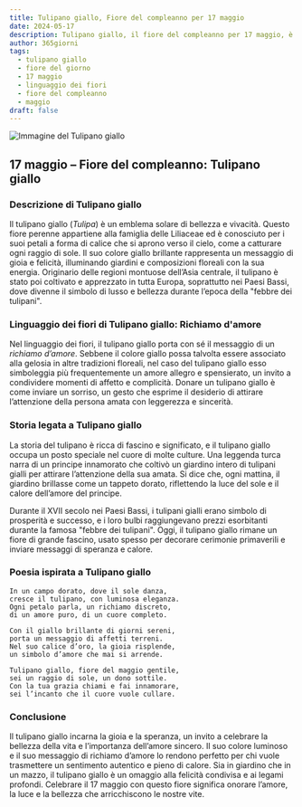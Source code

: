 ```yaml
---
title: Tulipano giallo, Fiore del compleanno per 17 maggio
date: 2024-05-17
description: Tulipano giallo, il fiore del compleanno per 17 maggio, è il simbolo di Richiamo d'amore. Scopri il suo significato unico, le storie affascinanti e la poesia che celebra la sua bellezza.
author: 365giorni
tags:
  - tulipano giallo
  - fiore del giorno
  - 17 maggio
  - linguaggio dei fiori
  - fiore del compleanno
  - maggio
draft: false
---
```


![Immagine del Tulipano giallo](https://cdn.pixabay.com/photo/2022/04/09/05/23/tulip-7120784_960_720.jpg)

## 17 maggio – Fiore del compleanno: Tulipano giallo

### Descrizione di Tulipano giallo

Il tulipano giallo (_Tulipa_) è un emblema solare di bellezza e vivacità. Questo fiore perenne appartiene alla famiglia delle Liliaceae ed è conosciuto per i suoi petali a forma di calice che si aprono verso il cielo, come a catturare ogni raggio di sole. Il suo colore giallo brillante rappresenta un messaggio di gioia e felicità, illuminando giardini e composizioni floreali con la sua energia. Originario delle regioni montuose dell’Asia centrale, il tulipano è stato poi coltivato e apprezzato in tutta Europa, soprattutto nei Paesi Bassi, dove divenne il simbolo di lusso e bellezza durante l’epoca della "febbre dei tulipani".

### Linguaggio dei fiori di Tulipano giallo: Richiamo d'amore

Nel linguaggio dei fiori, il tulipano giallo porta con sé il messaggio di un _richiamo d’amore_. Sebbene il colore giallo possa talvolta essere associato alla gelosia in altre tradizioni floreali, nel caso del tulipano giallo esso simboleggia più frequentemente un amore allegro e spensierato, un invito a condividere momenti di affetto e complicità. Donare un tulipano giallo è come inviare un sorriso, un gesto che esprime il desiderio di attirare l’attenzione della persona amata con leggerezza e sincerità.

### Storia legata a Tulipano giallo

La storia del tulipano è ricca di fascino e significato, e il tulipano giallo occupa un posto speciale nel cuore di molte culture. Una leggenda turca narra di un principe innamorato che coltivò un giardino intero di tulipani gialli per attirare l’attenzione della sua amata. Si dice che, ogni mattina, il giardino brillasse come un tappeto dorato, riflettendo la luce del sole e il calore dell’amore del principe.

Durante il XVII secolo nei Paesi Bassi, i tulipani gialli erano simbolo di prosperità e successo, e i loro bulbi raggiungevano prezzi esorbitanti durante la famosa "febbre dei tulipani". Oggi, il tulipano giallo rimane un fiore di grande fascino, usato spesso per decorare cerimonie primaverili e inviare messaggi di speranza e calore.

### Poesia ispirata a Tulipano giallo

```
In un campo dorato, dove il sole danza,  
cresce il tulipano, con luminosa eleganza.  
Ogni petalo parla, un richiamo discreto,  
di un amore puro, di un cuore completo.  

Con il giallo brillante di giorni sereni,  
porta un messaggio di affetti terreni.  
Nel suo calice d’oro, la gioia risplende,  
un simbolo d’amore che mai si arrende.  

Tulipano giallo, fiore del maggio gentile,  
sei un raggio di sole, un dono sottile.  
Con la tua grazia chiami e fai innamorare,  
sei l’incanto che il cuore vuole cullare.  
```

### Conclusione

Il tulipano giallo incarna la gioia e la speranza, un invito a celebrare la bellezza della vita e l’importanza dell’amore sincero. Il suo colore luminoso e il suo messaggio di richiamo d’amore lo rendono perfetto per chi vuole trasmettere un sentimento autentico e pieno di calore. Sia in giardino che in un mazzo, il tulipano giallo è un omaggio alla felicità condivisa e ai legami profondi. Celebrare il 17 maggio con questo fiore significa onorare l’amore, la luce e la bellezza che arricchiscono le nostre vite.